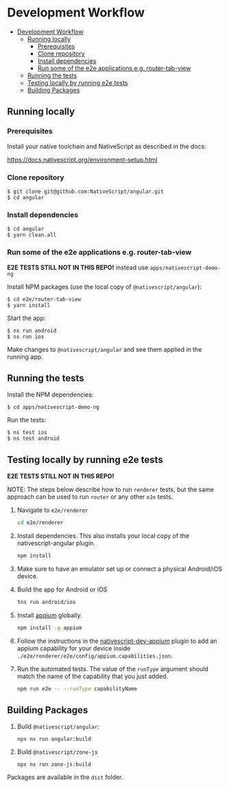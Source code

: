 # Development Workflow

<!-- TOC depthFrom:2 -->

- [Development Workflow](#development-workflow)
  - [Running locally](#running-locally)
    - [Prerequisites](#prerequisites)
    - [Clone repository](#clone-repository)
    - [Install dependencies](#install-dependencies)
    - [Run some of the e2e applications e.g. router-tab-view](#run-some-of-the-e2e-applications-eg-router-tab-view)
  - [Running the tests](#running-the-tests)
  - [Testing locally by running e2e tests](#testing-locally-by-running-e2e-tests)
  - [Building Packages](#building-packages)

<!-- /TOC -->

## Running locally

### Prerequisites

Install your native toolchain and NativeScript as described in the docs:

https://docs.nativescript.org/environment-setup.html

### Clone repository

```
$ git clone git@github.com:NativeScript/angular.git
$ cd angular
```

### Install dependencies

```
$ cd angular
$ yarn clean.all
```

### Run some of the e2e applications e.g. router-tab-view

**E2E TESTS STILL NOT IN THIS REPO!** instead use `apps/nativescript-demo-ng`

Install NPM packages (use the local copy of `@nativescript/angular`):
```
$ cd e2e/router-tab-view
$ yarn install
```

Start the app:

```
$ ns run android
$ ns run ios
```

Make changes to `@nativescript/angular` and see them applied in the running app.

## Running the tests

Install the NPM dependencies:
```
$ cd apps/nativescript-demo-ng
```

Run the tests:

```
$ ns test ios
$ ns test android
```

## Testing locally by running e2e tests

**E2E TESTS STILL NOT IN THIS REPO!**

NOTE: The steps below describe how to run `renderer` tests, but the same approach can be used to run `router` or any other `e2e` tests.

1. Navigate to `e2e/renderer`
    ``` bash
    cd e2e/renderer
    ```

2. Install dependencies. This also installs your local copy of the nativescript-angular plugin.
    ``` bash
    npm install
    ```
3. Make sure to have an emulator set up or connect a physical Android/iOS device.

4. Build the app for Android or iOS
    ```bash
    tns run android/ios
    ```

5. Install [appium](http://appium.io/) globally.
    ``` bash
    npm install -g appium
    ```

6. Follow the instructions in the [nativescript-dev-appium](https://github.com/nativescript/nativescript-dev-appium#custom-appium-capabilities) plugin to add an appium capability for your device inside `./e2e/renderer/e2e/config/appium.capabilities.json`.

7. Run the automated tests. The value of the `runType` argument should match the name of the capability that you just added.
    ``` bash
    npm run e2e -- --runType capabilityName
    ```
    
## Building Packages

1. Build `@nativescript/angular`:
    ```
    npx nx run angular:build
    ```
2. Build `@nativescript/zone-js`
    ```
    npx nx run zone-js:build
    ```
Packages are available in the `dist` folder.